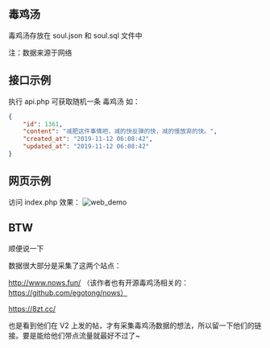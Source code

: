 ## 毒鸡汤

毒鸡汤存放在 soul.json 和 soul.sql 文件中

注：数据来源于网络


## 接口示例

执行 api.php 可获取随机一条 毒鸡汤 如：

```json
{
    "id": 1361,
    "content": "减肥这件事情吧，减的快反弹的快，减的慢放弃的快。",
    "created_at": "2019-11-12 06:08:42",
    "updated_at": "2019-11-12 06:08:42"
}
```


## 网页示例
访问 index.php 效果：
![web_demo](https://www.bubaijun.com/demo/soul/1574135297.png)


## BTW
顺便说一下

数据很大部分是采集了这两个站点：

http://www.nows.fun/ （该作者也有开源毒鸡汤相关的：https://github.com/egotong/nows）

https://8zt.cc/

也是看到他们在 V2 上发的帖，才有采集毒鸡汤数据的想法，所以留一下他们的链接。要是能给他们带点流量就最好不过了~
